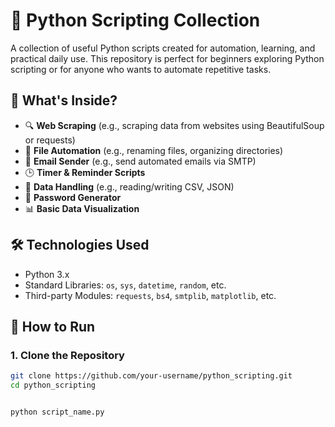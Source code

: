 # 🐍 Python Scripting Collection

A collection of useful Python scripts created for automation, learning, and practical daily use. This repository is perfect for beginners exploring Python scripting or for anyone who wants to automate repetitive tasks.

## 📌 What's Inside?

- 🔍 **Web Scraping** (e.g., scraping data from websites using BeautifulSoup or requests)
- 📁 **File Automation** (e.g., renaming files, organizing directories)
- 📧 **Email Sender** (e.g., send automated emails via SMTP)
- 🕒 **Timer & Reminder Scripts**
- 💾 **Data Handling** (e.g., reading/writing CSV, JSON)
- 🔐 **Password Generator**
- 📊 **Basic Data Visualization**

## 🛠️ Technologies Used

- Python 3.x
- Standard Libraries: `os`, `sys`, `datetime`, `random`, etc.
- Third-party Modules: `requests`, `bs4`, `smtplib`, `matplotlib`, etc.

## 🚀 How to Run

### 1. Clone the Repository
```bash
git clone https://github.com/your-username/python_scripting.git
cd python_scripting


python script_name.py
